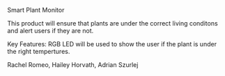 Smart Plant Monitor

This product will ensure that plants are under the correct living conditons and alert users if they are not.

Key Features: RGB LED will be used to show the user if the plant is under the right tempertures.

Rachel Romeo, Hailey Horvath, Adrian Szurlej
